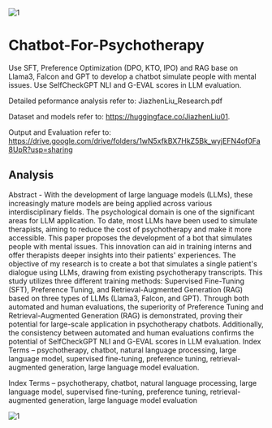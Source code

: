 ![1](https://github.com/user-attachments/assets/d5ec3a3a-8ea3-4f04-9cdb-75508bf8bcfb)
# Chatbot-For-Psychotherapy
Use SFT, Preference Optimization (DPO, KTO, IPO) and RAG base on Llama3, Falcon and GPT to develop a chatbot simulate people with mental issues. Use SelfCheckGPT NLI and G-EVAL scores in LLM evaluation.

Detailed peformance analysis refer to: JiazhenLiu_Research.pdf

Dataset and models refer to: https://huggingface.co/JiazhenLiu01.  

Output and Evaluation refer to: https://drive.google.com/drive/folders/1wN5xfkBX7HkZ5Bk_wyjEFN4of0Fa8UpR?usp=sharing







## Analysis
Abstract - With the development of large language models (LLMs), these increasingly 
mature models are being applied across various interdisciplinary fields. The psychological 
domain is one of the significant areas for LLM application. To date, most LLMs have 
been used to simulate therapists, aiming to reduce the cost of psychotherapy and make it 
more accessible. This paper proposes the development of a bot that simulates people with 
mental issues. This innovation can aid in training interns and offer therapists deeper 
insights into their patients' experiences. The objective of my research is to create a bot 
that simulates a single patient's dialogue using LLMs, drawing from existing 
psychotherapy transcripts. This study utilizes three different training methods:
Supervised Fine-Tuning (SFT), Preference Tuning, and Retrieval-Augmented 
Generation (RAG) based on three types of LLMs (Llama3, Falcon, and GPT). Through 
both automated and human evaluations, the superiority of Preference Tuning and 
Retrieval-Augmented Generation (RAG) is demonstrated, proving their potential for 
large-scale application in psychotherapy chatbots. Additionally, the consistency between 
automated and human evaluations confirms the potential of SelfCheckGPT NLI and G-EVAL scores in LLM evaluation.
Index Terms – psychotherapy, chatbot, natural language processing, large language model, 
supervised fine-tuning, preference tuning, retrieval-augmented generation, large language 
model evaluation.


Index Terms – psychotherapy, chatbot, natural language processing, large language model,
supervised fine-tuning, preference tuning, retrieval-augmented generation, large language
model evaluation


![1](https://github.com/user-attachments/assets/8b8e1455-3b84-4ab5-b63e-de90ed1cff63)





